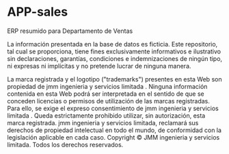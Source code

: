 # APP-sales
ERP resumido para Departamento de Ventas

La información presentada en la base de datos es ficticia. Este repositorio, tal cual se proporciona, tiene fines exclusivamente informativos e ilustrativo sin declaraciones, garantías, condiciones e indemnizaciones de ningún tipo, ni expresas ni implícitas y no pretende lucrar de ninguna manera.


La marca registrada y el logotipo ("trademarks") presentes en esta Web son propiedad de jmm ingenieria y servicios limitada . Ninguna información contenida en esta Web podrá ser interpretada en el sentido de que se conceden licencias o permisos de utilización de las marcas registradas. Para ello, se exige el expreso consentimiento de jmm ingenieria y servicios limitada . Queda estrictamente prohibido utilizar, sin autorización, esta marca registrada. jmm ingenieria y servicios limitada, reclamará sus derechos de propiedad intelectual en todo el mundo, de conformidad con la legislación aplicable en cada caso. Copyright © JMM ingenieria y servicios limitada. Todos los derechos reservados.
